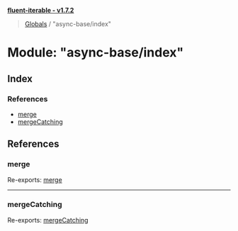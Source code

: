 **[fluent-iterable - v1.7.2](../README.md)**

> [Globals](../README.md) / "async-base/index"

# Module: "async-base/index"

## Index

### References

* [merge](_async_base_index_.md#merge)
* [mergeCatching](_async_base_index_.md#mergecatching)

## References

### merge

Re-exports: [merge](_async_base_merge_.md#merge)

___

### mergeCatching

Re-exports: [mergeCatching](_async_base_merge_catching_.md#mergecatching)
